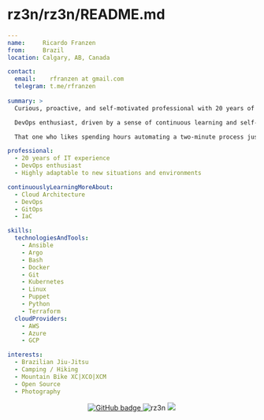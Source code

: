 # rz3n/rz3n/README.md

```yaml
---
name:     Ricardo Franzen
from:     Brazil
location: Calgary, AB, Canada

contact:
  email:    rfranzen at gmail.com
  telegram: t.me/rfranzen
  
summary: >
  Curious, proactive, and self-motivated professional with 20 years of IT experience.

  DevOps enthusiast, driven by a sense of continuous learning and self-improving.

  That one who likes spending hours automating a two-minute process just for the challenge.

professional:
  - 20 years of IT experience
  - DevOps enthusiast
  - Highly adaptable to new situations and environments

continuouslyLearningMoreAbout:
  - Cloud Architecture
  - DevOps
  - GitOps
  - IaC

skills:
  technologiesAndTools:
    - Ansible
    - Argo
    - Bash
    - Docker
    - Git
    - Kubernetes
    - Linux
    - Puppet
    - Python
    - Terraform
  cloudProviders:
    - AWS
    - Azure
    - GCP

interests:
  - Brazilian Jiu-Jitsu
  - Camping / Hiking
  - Mountain Bike XC|XCO|XCM
  - Open Source
  - Photography
```

<p align="center">
  <a href="https://github.com/rz3n?tab=followers">
    <img src="https://img.shields.io/github/followers/rz3n?label=Follow" alt="GitHub badge" />
  </a>
  <img src="https://komarev.com/ghpvc/?username=rz3n&label=Profile%20views&color=0e75b6&style=flat" alt="rz3n" />
  <a href="https://twitter.com/rfranzen">
    <img src="https://img.shields.io/twitter/follow/rz3n?label=X&logo=x" />
  </a>
</p>
